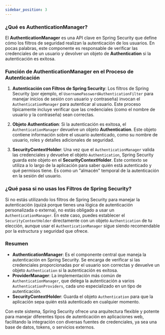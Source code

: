 ```yaml
---
sidebar_position: 3
---
```


### ¿Qué es AuthenticationManager?

El **AuthenticationManager** es una API clave en Spring Security que define cómo los filtros de seguridad realizan la autenticación de los usuarios. En pocas palabras, este componente es responsable de verificar las credenciales de un usuario y devolver un objeto de **Authentication** si la autenticación es exitosa.

<Card>

### Función de AuthenticationManager en el Proceso de Autenticación

1. **Autenticación con Filtros de Spring Security**: Los filtros de Spring Security (por ejemplo, el `UsernamePasswordAuthenticationFilter` para manejar inicios de sesión con usuario y contraseña) invocan el `AuthenticationManager` para autenticar al usuario. Este proceso típicamente incluye verificar que las credenciales (como el nombre de usuario y la contraseña) sean correctas.

2. **Objeto Authentication**: Si la autenticación es exitosa, el `AuthenticationManager` devuelve un objeto **Authentication**. Este objeto contiene información sobre el usuario autenticado, como su nombre de usuario, roles y detalles adicionales de seguridad.
   
3. **SecurityContextHolder**: Una vez que el `AuthenticationManager` valida las credenciales y devuelve el objeto `Authentication`, Spring Security guarda este objeto en el **SecurityContextHolder**. Este contexto se utiliza a lo largo de la aplicación para saber quién está autenticado y qué permisos tiene. Es como un "almacén" temporal de la autenticación en la sesión del usuario.
    
</Card>

<Card>

### ¿Qué pasa si no usas los Filtros de Spring Security?

Si no estás utilizando los filtros de Spring Security para manejar la autenticación (quizá porque tienes una lógica de autenticación personalizada o externa), no estás obligado a usar un `AuthenticationManager`. En este caso, puedes establecer el `SecurityContextHolder` directamente con un objeto `Authentication` de tu elección, aunque usar el `AuthenticationManager` sigue siendo recomendable por la estructura y seguridad que ofrece.
    
</Card>

### Resumen

- **AuthenticationManager**: Es el componente central que maneja la autenticación en Spring Security. Se encarga de verificar si las credenciales proporcionadas por el usuario son correctas y devuelve un objeto `Authentication` si la autenticación es exitosa.
- **ProviderManager**: La implementación más común de `AuthenticationManager`, que delega la autenticación a varios `AuthenticationProviders`, cada uno especializado en un tipo de autenticación.
- **SecurityContextHolder**: Guarda el objeto `Authentication` para que la aplicación sepa quién está autenticado en cualquier momento.

Con este sistema, Spring Security ofrece una arquitectura flexible y potente para manejar diferentes tipos de autenticación en aplicaciones web, facilitando la integración con diversas fuentes de credenciales, ya sea una base de datos, tokens, o servicios externos.
